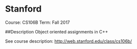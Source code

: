 # Stanford
Course: CS106B
Term: Fall 2017

##Description
Object oriented assignments in C++

See course description:
http://web.stanford.edu/class/cs106b/
